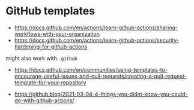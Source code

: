 # GitHub templates


- https://docs.github.com/en/actions/learn-github-actions/sharing-workflows-with-your-organization
- https://docs.github.com/en/actions/learn-github-actions/security-hardening-for-github-actions


might also work with `.github`
- https://docs.github.com/en/communities/using-templates-to-encourage-useful-issues-and-pull-requests/creating-a-pull-request-template-for-your-repository


- https://github.blog/2021-03-04-4-things-you-didnt-know-you-could-do-with-github-actions/

